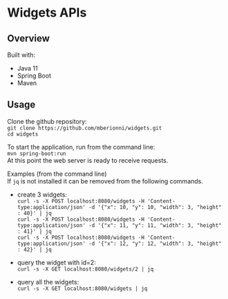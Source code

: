 # Widgets APIs #

## Overview ##
Built with:
* Java 11
* Spring Boot
* Maven

## Usage ##

Clone the github repository:  
`git clone https://github.com/mberionni/widgets.git`  
`cd widgets`  

To start the application, run from the command line:  
    `mvn spring-boot:run`  
At this point the web server is ready to receive requests.

Examples (from the command line)  
If `jq` is not installed it can be removed from the following commands.  
- create 3 widgets:  
  `curl -s -X POST localhost:8080/widgets -H 'Content-type:application/json' -d '{"x": 10, "y": 10, "width": 3, "height" : 40}' | jq`  
  `curl -s -X POST localhost:8080/widgets -H 'Content-type:application/json' -d '{"x": 11, "y": 11, "width": 3, "height" : 41}' | jq`  
  `curl -s -X POST localhost:8080/widgets -H 'Content-type:application/json' -d '{"x": 12, "y": 12, "width": 3, "height" : 42}' | jq`  
  
- query the widget with id=2:  
  `curl -s -X GET localhost:8080/widgets/2 | jq`

- query all the widgets:  
  `curl -s -X GET localhost:8080/widgets | jq`
